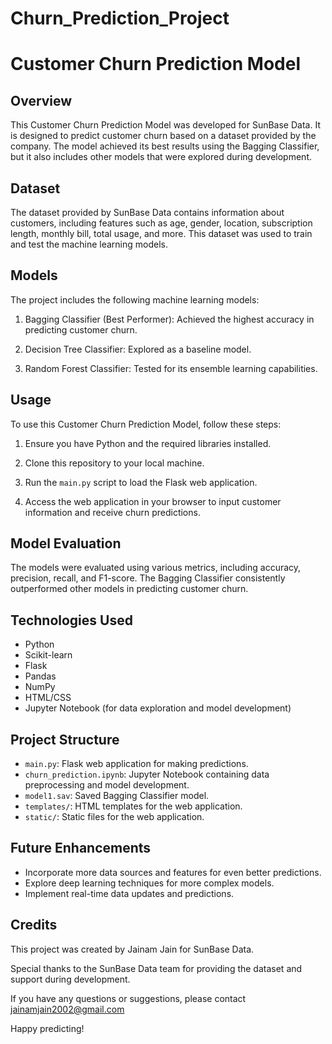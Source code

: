 # Churn_Prediction_Project
# Customer Churn Prediction Model

## Overview

This Customer Churn Prediction Model was developed for SunBase Data. It is designed to predict customer churn based on a dataset provided by the company. The model achieved its best results using the Bagging Classifier, but it also includes other models that were explored during development.

## Dataset

The dataset provided by SunBase Data contains information about customers, including features such as age, gender, location, subscription length, monthly bill, total usage, and more. This dataset was used to train and test the machine learning models.

## Models

The project includes the following machine learning models:

1. Bagging Classifier (Best Performer): Achieved the highest accuracy in predicting customer churn.

2. Decision Tree Classifier: Explored as a baseline model.

3. Random Forest Classifier: Tested for its ensemble learning capabilities.

## Usage

To use this Customer Churn Prediction Model, follow these steps:

1. Ensure you have Python and the required libraries installed.

2. Clone this repository to your local machine.

3. Run the `main.py` script to load the Flask web application.

4. Access the web application in your browser to input customer information and receive churn predictions.

## Model Evaluation

The models were evaluated using various metrics, including accuracy, precision, recall, and F1-score. The Bagging Classifier consistently outperformed other models in predicting customer churn.

## Technologies Used

- Python
- Scikit-learn
- Flask
- Pandas
- NumPy
- HTML/CSS
- Jupyter Notebook (for data exploration and model development)

## Project Structure

- `main.py`: Flask web application for making predictions.
- `churn_prediction.ipynb`: Jupyter Notebook containing data preprocessing and model development.
- `model1.sav`: Saved Bagging Classifier model.
- `templates/`: HTML templates for the web application.
- `static/`: Static files for the web application.

## Future Enhancements

- Incorporate more data sources and features for even better predictions.
- Explore deep learning techniques for more complex models.
- Implement real-time data updates and predictions.

## Credits

This project was created by Jainam Jain for SunBase Data.

Special thanks to the SunBase Data team for providing the dataset and support during development.

If you have any questions or suggestions, please contact jainamjain2002@gmail.com

Happy predicting!
